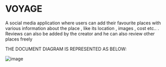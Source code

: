 # VOYAGE
A social media application where users can add their favourite places with various information about the place , like its location , images , cost etc.. . Reviews can also be added by the creator and he can also review other places freely

THE DOCUMENT DIAGRAM IS REPRESENTED AS BELOW:

![image](https://user-images.githubusercontent.com/65534202/192114477-9bc10704-4359-48e4-a083-b4c0187ea7d3.png)
